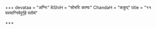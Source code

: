 +++
devataa = "अग्निः"
RShiH = "सोभरिः काण्वः"
ChandaH = "ककुप्"
title = "११ यस्याग्निर्वपुर्गृहे स्तोमं"

+++
